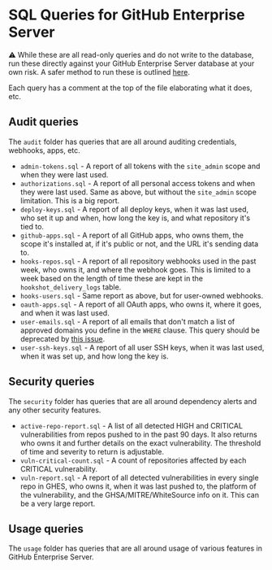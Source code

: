 # SQL Queries for GitHub Enterprise Server

:warning: While these are all read-only queries and do not write to the database, run these directly against your GitHub Enterprise Server database at your own risk.  A safer method to run these is outlined [here](USAGE.md).

Each query has a comment at the top of the file elaborating what it does, etc.

## Audit queries

The `audit` folder has queries that are all around auditing credentials, webhooks, apps, etc.

- `admin-tokens.sql` - A report of all tokens with the `site_admin` scope and when they were last used.
- `authorizations.sql` - A report of all personal access tokens and when they were last used.  Same as above, but without the `site_admin` scope limitation.  This is a big report.
- `deploy-keys.sql` - A report of all deploy keys, when it was last used, who set it up and when, how long the key is, and what repository it's tied to.
- `github-apps.sql` - A report of all GitHub apps, who owns them, the scope it's installed at, if it's public or not, and the URL it's sending data to.
- `hooks-repos.sql` - A report of all repository webhooks used in the past week, who owns it, and where the webhook goes.  This is limited to a week based on the length of time these are kept in the `hookshot_delivery_logs` table.
- `hooks-users.sql` - Same report as above, but for user-owned webhooks.
- `oauth-apps.sql` - A report of all OAuth apps, who owns it, where it goes, and when it was last used.
- `user-emails.sql` - A report of all emails that don't match a list of approved domains you define in the `WHERE` clause.  This query should be deprecated by [this issue](https://github.com/github/roadmap/issues/204).
- `user-ssh-keys.sql` - A report of all user SSH keys, when it was last used, when it was set up, and how long the key is.

## Security queries

The `security` folder has queries that are all around dependency alerts and any other security features.

- `active-repo-report.sql` - A list of all detected HIGH and CRITICAL vulnerabilities from repos pushed to in the past 90 days.  It also returns who owns it and further details on the exact vulnerability.  The threshold of time and severity to return is adjustable.
- `vuln-critical-count.sql` - A count of repositories affected by each CRITICAL vulnerability.
- `vuln-report.sql` - A report of all detected vulnerabilities in every single repo in GHES, who owns it, when it was last pushed to, the platform of the vulnerability, and the GHSA/MITRE/WhiteSource info on it.  This can be a very large report.

## Usage queries

The `usage` folder has queries that are all around usage of various features in GitHub Enterprise Server.
